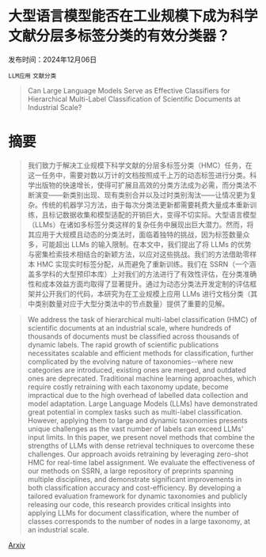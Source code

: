 # 大型语言模型能否在工业规模下成为科学文献分层多标签分类的有效分类器？

发布时间：2024年12月06日

`LLM应用` `文献分类`

> Can Large Language Models Serve as Effective Classifiers for Hierarchical Multi-Label Classification of Scientific Documents at Industrial Scale?

# 摘要

> 我们致力于解决工业规模下科学文献的分层多标签分类（HMC）任务，在这一任务中，需要对数以万计的文档按照成千上万的动态标签进行分类。科学出版物的快速增长，使得可扩展且高效的分类方法成为必需，而分类法不断演变——新类别出现、现有类别合并以及过时类别淘汰——让情况更为复杂。传统的机器学习方法，由于每次分类法更新都需要耗费大量成本重新训练，且标记数据收集和模型适配的开销巨大，变得不切实际。大型语言模型（LLMs）在诸如多标签分类这样的复杂任务中展现出巨大潜力。然而，将其应用于大规模且动态的分类法时，面临着独特的挑战，因为标签数量众多，可能超出 LLMs 的输入限制。在本文中，我们提出了将 LLMs 的优势与密集检索技术相结合的新颖方法，以应对这些挑战。我们的方法借助零样本 HMC 实现实时标签分配，从而避免了重新训练。我们在 SSRN（一个涵盖多学科的大型预印本库）上对我们的方法进行了有效性评估，在分类准确性和成本效益方面均取得了显著提升。通过为动态分类法开发定制的评估框架并公开我们的代码，本研究为在工业规模上应用 LLMs 进行文档分类（其中类别数量对应于大型分类法中的节点数量）提供了重要的见解。

> We address the task of hierarchical multi-label classification (HMC) of scientific documents at an industrial scale, where hundreds of thousands of documents must be classified across thousands of dynamic labels. The rapid growth of scientific publications necessitates scalable and efficient methods for classification, further complicated by the evolving nature of taxonomies--where new categories are introduced, existing ones are merged, and outdated ones are deprecated. Traditional machine learning approaches, which require costly retraining with each taxonomy update, become impractical due to the high overhead of labelled data collection and model adaptation. Large Language Models (LLMs) have demonstrated great potential in complex tasks such as multi-label classification. However, applying them to large and dynamic taxonomies presents unique challenges as the vast number of labels can exceed LLMs' input limits. In this paper, we present novel methods that combine the strengths of LLMs with dense retrieval techniques to overcome these challenges. Our approach avoids retraining by leveraging zero-shot HMC for real-time label assignment. We evaluate the effectiveness of our methods on SSRN, a large repository of preprints spanning multiple disciplines, and demonstrate significant improvements in both classification accuracy and cost-efficiency. By developing a tailored evaluation framework for dynamic taxonomies and publicly releasing our code, this research provides critical insights into applying LLMs for document classification, where the number of classes corresponds to the number of nodes in a large taxonomy, at an industrial scale.

[Arxiv](https://arxiv.org/abs/2412.05137)